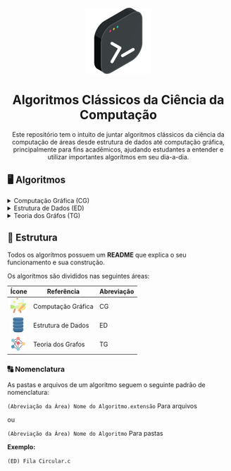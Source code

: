 <p align="center">
    <img src="./README%20Files/coding.png" width="150">
</p>

<h1 align="center">
    Algoritmos Clássicos da Ciência da Computação
</h1>

<p align="center">
    Este repositório tem o intuito de juntar algoritmos clássicos da ciência da computação de áreas desde estrutura de dados até computação gráfica, principalmente para fins acadêmicos, ajudando estudantes a entender e utilizar importantes algorítmos em seu dia-a-dia.
</p>

## 🖥️ Algoritmos

<details>
    <summary>Computação Gráfica (CG)</summary>
</details>

<details>
    <summary>Estrutura de Dados (ED)</summary>
</details>

<details>
<summary>Teoria dos Gráfos (TG)</summary>
</details>

## 🧱 Estrutura
Todos os algorítmos possuem um **README** que explica o seu funcionamento e sua construção.

Os algorítmos são divididos nas seguintes áreas:

| Ícone                                                          | Referência         | Abreviação |
| -------------------------------------------------------------- | ------------------ | ---------- |
| <img src="./README%20Files/computacao-grafica.png" width="35"> | Computação Gráfica | CG         |
| <img src="./README%20Files/estrutura-de-dados.png" width="35"> | Estrutura de Dados | ED         |
| <img src="./README%20Files/teoria-dos-grafos.png" width="35">  | Teoria dos Grafos  | TG         |

### 🔠 Nomenclatura

As pastas e arquivos de um algoritmo seguem o seguinte padrão de nomenclatura:

`(Abreviação da Área) Nome do Algoritmo.extensão`  Para arquivos

ou

`(Abreviação da Área) Nome do Algoritmo` Para pastas

**Exemplo:**

`(ED) Fila Circular.c`